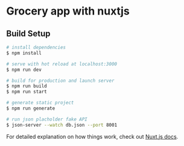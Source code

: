 # Grocery app with nuxtjs

## Build Setup

```bash
# install dependencies
$ npm install

# serve with hot reload at localhost:3000
$ npm run dev

# build for production and launch server
$ npm run build
$ npm run start

# generate static project
$ npm run generate

# run json placholder fake API
$ json-server --watch db.json --port 8001

```

For detailed explanation on how things work, check out [Nuxt.js docs](https://nuxtjs.org).
